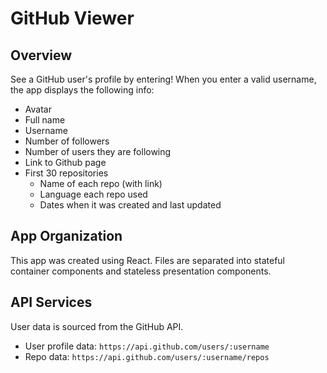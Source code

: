# GitHub Viewer

## Overview
See a GitHub user's profile by entering! When you enter a valid username, the app displays the following info:
* Avatar
* Full name
* Username
* Number of followers
* Number of users they are following
* Link to Github page
* First 30 repositories
  * Name of each repo (with link)
  * Language each repo used
  * Dates when it was created and last updated

## App Organization
This app was created using React. Files are separated into stateful container components and stateless presentation components. 

## API Services 
User data is sourced from the GitHub API.
* User profile data: `https://api.github.com/users/:username`
* Repo data: `https://api.github.com/users/:username/repos`